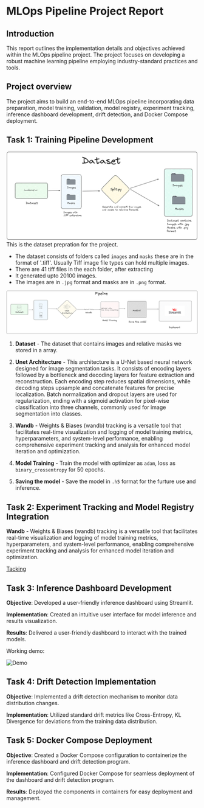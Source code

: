 # MLOps Pipeline Project Report

## Introduction

This report outlines the implementation details and objectives achieved within the MLOps pipeline project. The project focuses on developing a robust machine learning pipeline employing industry-standard practices and tools.

## Project overview

The project aims to build an end-to-end MLOps pipeline incorporating data preparation, model training, validation, model registry, experiment tracking, inference dashboard development, drift detection, and Docker Compose deployment.

## Task 1: Training Pipeline Development

![Dataset](images/dataset.png)
This is the dataset prepration for the project. 

- The dataset consists of folders called `images` and `masks` these are in the format of '.tiff'. Usually Tiff image file types can hold multiple images.
- There are 41 tiff files in the each folder, after extracting
- It generated upto 20100 images.
- The images are in `.jpg` format and masks are in `.png` format.

![Pipeline](images/Pipeline.png)

1. **Dataset** - The dataset that contains images and relative masks we stored in a array.

2. **Unet Architecture** - This architecture is a U-Net based neural network designed for image segmentation tasks. It consists of encoding layers followed by a bottleneck and decoding layers for feature extraction and reconstruction. Each encoding step reduces spatial dimensions, while decoding steps upsample and concatenate features for precise localization. Batch normalization and dropout layers are used for regularization, ending with a sigmoid activation for pixel-wise classification into three channels, commonly used for image segmentation into classes.

3. **Wandb** - Weights & Biases (wandb) tracking is a versatile tool that facilitates real-time visualization and logging of model training metrics, hyperparameters, and system-level performance, enabling comprehensive experiment tracking and analysis for enhanced model iteration and optimization.

4. **Model Training** - Train the model with optimizer as `adam`, loss as `binary_crossentropy` for 50 epochs.

5. **Saving the model** - Save the model in `.h5` format for the furture use and inference. 


## Task 2: Experiment Tracking and Model Registry Integration

**Wandb** - Weights & Biases (wandb) tracking is a versatile tool that facilitates real-time visualization and logging of model training metrics, hyperparameters, and system-level performance, enabling comprehensive experiment tracking and analysis for enhanced model iteration and optimization.

[Tacking](https://wandb.ai/mohankrishce/MLOPS?workspace=user-mohankrishce)

## Task 3: Inference Dashboard Development

**Objective**: Developed a user-friendly inference dashboard using Streamlit.

**Implementation**: Created an intuitive user interface for model inference and results visualization.

**Results**: Delivered a user-friendly dashboard to interact with the trained models.

Working demo:

![Demo](images/woking.gif)


## Task 4: Drift Detection Implementation

**Objective**: Implemented a drift detection mechanism to monitor data distribution changes.

**Implementation**: Utilized standard drift metrics like Cross-Entropy, KL Divergence for deviations from the training data distribution.

## Task 5: Docker Compose Deployment

**Objective**: Created a Docker Compose configuration to containerize the inference dashboard and drift detection program.

**Implementation**: Configured Docker Compose for seamless deployment of the dashboard and drift detection program.

**Results**: Deployed the components in containers for easy deployment and management.
